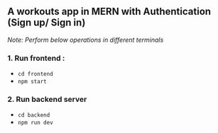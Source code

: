 ## A workouts app in MERN with Authentication (Sign up/ Sign in)

*Note: Perform below operations in different terminals*
### 1. Run frontend :
- `cd frontend`
- `npm start`

### 2. Run backend server
- `cd backend`
- `npm run dev`
